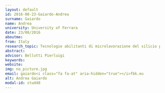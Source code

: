 ```yaml
---
layout: default 
id: 2016-08-23-Gaiardo-Andrea
surname: Gaiardo
name: Andrea
university: University of Ferrara
date: 23/08/2016
aboutme: 
from: Italy
research_topic: Tecnologie abilitanti di microlavorazione del silicio per la sensoristica di gas
abstract: 
advisor: Bellutti Pierluigi
keywords: 
website: 
img: no_picture.jpg
email: gaiardo<i class="fa fa-at" aria-hidden="true"></i>fbk.eu
alt: Andrea Gaiardo
modal-id: stud48
---
```

